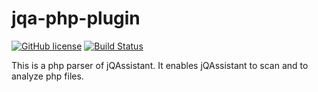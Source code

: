 # jqa-php-plugin

[![GitHub license](https://img.shields.io/badge/License-GPL%20v3-blue.svg)](LICENSE)
[![Build Status](https://api.travis-ci.com/softvis-research/jqa-php-plugin.svg?branch=development)](https://travis-ci.com/softvis-research/jqa-php-plugin)

This is a php parser of jQAssistant. It enables jQAssistant to scan and to analyze php files.
